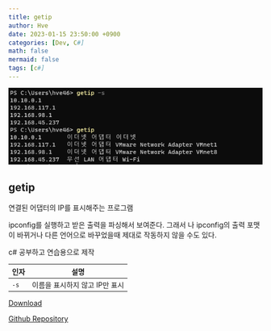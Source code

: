 ```yaml
---
title: getip
author: Hve
date: 2023-01-15 23:50:00 +0900
categories: [Dev, C#]
math: false
mermaid: false
tags: [c#]
---
```


![getip](/assets/img/getip/getip0.png)

## getip

연결된 어댑터의 IP를 표시해주는 프로그램


ipconfig를 실행하고 받은 출력을 파싱해서 보여준다. 그래서 나 ipconfig의 출력 포맷이 바뀌거나 다른 언어으로 바꾸었을때 제대로 작동하지 않을 수도 있다.

c# 공부하고 연습용으로 제작



|인자| 설명|
|--- |------|
| `-s ` | 이름을 표시하지 않고 IP만 표시 |


[Download][release-link]

[Github Repository][git-repository-link]


[release-link]: https://github.com/hve4638/getip/releases

[git-repository-link]: https://github.com/hve4638/getip


